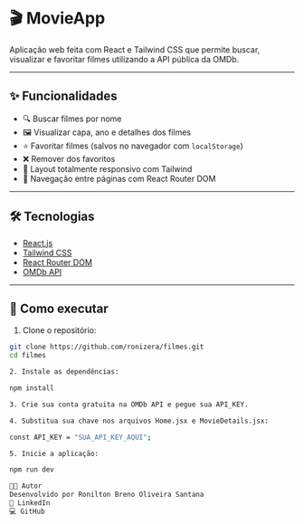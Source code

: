 # 🎬 MovieApp

Aplicação web feita com React e Tailwind CSS que permite buscar, visualizar e favoritar filmes utilizando a API pública da OMDb.

---

## ✨ Funcionalidades

- 🔍 Buscar filmes por nome
- 🖼️ Visualizar capa, ano e detalhes dos filmes
- ⭐ Favoritar filmes (salvos no navegador com `localStorage`)
- ❌ Remover dos favoritos
- 📱 Layout totalmente responsivo com Tailwind
- 🚀 Navegação entre páginas com React Router DOM

---

## 🛠️ Tecnologias

- [React.js](https://reactjs.org/)
- [Tailwind CSS](https://tailwindcss.com/)
- [React Router DOM](https://reactrouter.com/)
- [OMDb API](https://www.omdbapi.com/)

---

## 🚀 Como executar

1. Clone o repositório:

```bash
git clone https://github.com/ronizera/filmes.git
cd filmes

2. Instale as dependências:

npm install

3. Crie sua conta gratuita na OMDb API e pegue sua API_KEY.

4. Substitua sua chave nos arquivos Home.jsx e MovieDetails.jsx:

const API_KEY = "SUA_API_KEY_AQUI";

5. Inicie a aplicação:

npm run dev

👨‍💻 Autor
Desenvolvido por Ronilton Breno Oliveira Santana
🔗 LinkedIn
💻 GitHub